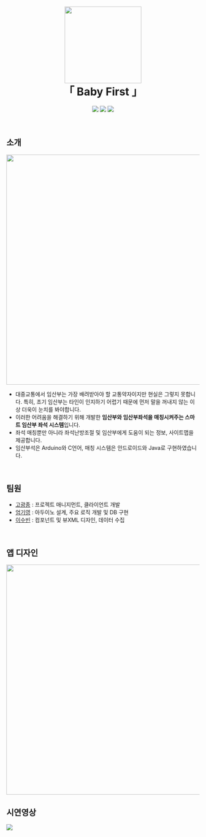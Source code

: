 <h1 align="center">
  <img src = "https://github.com/koptimizer/BabyFirst/blob/master/pics/logo.png" width = "200px"/><br/>
   「 Baby First 」
</h1>
<p align="center">
  <img src = "https://img.shields.io/badge/Language-Java-green"> <img src = "https://img.shields.io/badge/Environment-Android_Q-yellowgreen"> <img src = "https://img.shields.io/badge/License-MIT-blue">
</p>
<br/>

## 소개
<img src = "https://github.com/koptimizer/BabyFirst/blob/master/pics/pro.jpg" width = "600px"/><br/>
- 대중교통에서 임산부는 가장 배려받아야 할 교통약자이지만 현실은 그렇지 못합니다. 특히, 초기 임산부는 타인이 인지하기 어렵기 때문에 먼저 말을 꺼내지 않는 이상 더욱이 눈치를 봐야합니다.
- 이러한 어려움을 해결하기 위해 개발한 <b>임산부와 임산부좌석을 매칭시켜주는 스마트 임산부 좌석 시스템</b>입니다.
- 좌석 매칭뿐만 아니라 좌석난방조절 및 임산부에게 도움이 되는 정보, 사이트맵을 제공합니다.
- 임산부석은 Arduino와 C언어, 매칭 시스템은 안드로이드와 Java로 구현하였습니다.
</br>

## 팀원
- [고광종](https://github.com/koptimizer) : 프로젝트 매니지먼트, 클라이언트 개발
- [엄기영](https://github.com/GiYeongUM) : 아두이노 설계, 주요 로직 개발 및 DB 구현
- [이수빈](https://github.com/gmksf99) : 컴포넌트 및 뷰XML 디자인, 데이터 수집
</br>

## 앱 디자인
<img src = "https://github.com/koptimizer/BabyFirst/blob/master/pics/act3.jpg" width = "600px">
</br>

## 시연영상
<img src = "https://github.com/koptimizer/BabyFirst/blob/master/pics/simple.gif">
</br>
